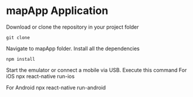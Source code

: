 # mapApp Application

Download or clone the repository in your project folder

``
git clone 
``

Navigate to mapApp folder.
Install all the dependencies

``
    npm install
``

Start the emulator or connect a mobile via USB. Execute this command
For iOS
npx react-native run-ios

For Android
npx react-native run-android


